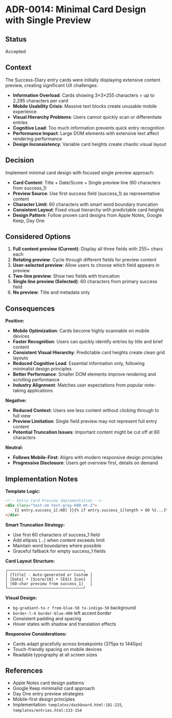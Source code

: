 # ADR-0014: Minimal Card Design with Single Preview

## Status

Accepted

## Context

The Success-Diary entry cards were initially displaying extensive content preview, creating significant UX challenges:

- **Information Overload**: Cards showing 3×3×255 characters = up to 2,295 characters per card
- **Mobile Usability Crisis**: Massive text blocks create unusable mobile experience
- **Visual Hierarchy Problems**: Users cannot quickly scan or differentiate entries
- **Cognitive Load**: Too much information prevents quick entry recognition
- **Performance Impact**: Large DOM elements with extensive text affect rendering performance
- **Design Inconsistency**: Variable card heights create chaotic visual layout

## Decision

Implement minimal card design with focused single preview approach:

- **Card Content**: Title + Date/Score + Single preview line (60 characters from success_1)
- **Preview Source**: Use first success field (success_1) as representative content
- **Character Limit**: 60 characters with smart word boundary truncation
- **Consistent Layout**: Fixed visual hierarchy with predictable card heights
- **Design Pattern**: Follow proven card designs from Apple Notes, Google Keep, Day One

## Considered Options

1. **Full content preview (Current)**: Display all three fields with 255+ chars each
2. **Rotating preview**: Cycle through different fields for preview content
3. **User-selected preview**: Allow users to choose which field appears in preview
4. **Two-line preview**: Show two fields with truncation
5. **Single line preview (Selected)**: 60 characters from primary success field
6. **No preview**: Title and metadata only

## Consequences

**Positive:**
- **Mobile Optimization**: Cards become highly scannable on mobile devices
- **Faster Recognition**: Users can quickly identify entries by title and brief content
- **Consistent Visual Hierarchy**: Predictable card heights create clean grid layouts
- **Reduced Cognitive Load**: Essential information only, following minimalist design principles
- **Better Performance**: Smaller DOM elements improve rendering and scrolling performance
- **Industry Alignment**: Matches user expectations from popular note-taking applications

**Negative:**
- **Reduced Context**: Users see less content without clicking through to full view
- **Preview Limitation**: Single field preview may not represent full entry content
- **Potential Truncation Issues**: Important content might be cut off at 60 characters

**Neutral:**
- **Follows Mobile-First**: Aligns with modern responsive design principles
- **Progressive Disclosure**: Users get overview first, details on demand

## Implementation Notes

**Template Logic:**
```html
<!-- Entry Card Preview Implementation -->
<div class="text-sm text-gray-600 mt-2">
    {{ entry.success_1[:60] }}{% if entry.success_1|length > 60 %}...{% endif %}
</div>
```

**Smart Truncation Strategy:**
- Use first 60 characters of success_1 field
- Add ellipsis (...) when content exceeds limit
- Maintain word boundaries where possible
- Graceful fallback for empty success_1 fields

**Card Layout Structure:**
```
┌─────────────────────────────────┐
│ [Title] - Auto-generated or Custom │
│ [Date] • [Score/10] • [Edit Icon]  │
│ [60-char preview from success_1]   │
└─────────────────────────────────┘
```

**Visual Design:**
- `bg-gradient-to-r from-blue-50 to-indigo-50` background
- `border-l-4 border-blue-400` left accent border
- Consistent padding and spacing
- Hover states with shadow and translation effects

**Responsive Considerations:**
- Cards adapt gracefully across breakpoints (375px to 1440px)
- Touch-friendly spacing on mobile devices
- Readable typography at all screen sizes

## References

- Apple Notes card design patterns
- Google Keep minimalist card approach
- Day One entry preview strategies
- Mobile-first design principles
- Implementation: `templates/dashboard.html:181-215`, `templates/entries.html:133-154`